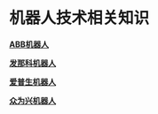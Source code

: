 
# 机器人技术相关知识
[**ABB机器人**](/robot/abb.md "ABB机器人")


[**发那科机器人**](/robot/发那科.md "发那科机器人")


[**爱普生机器人**](/robot/爱普生.md "爱普生机器人")


[**众为兴机器人**](/robot/众为兴.md "众为兴机器人")